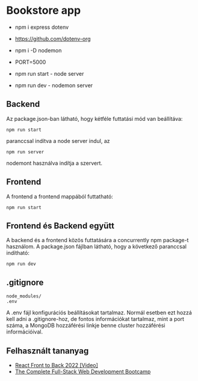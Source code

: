 # Bookstore app

- npm i express dotenv

- https://github.com/dotenv-org

- npm i -D nodemon

- PORT=5000

- npm run start - node server
- npm run dev - nodemon server


## Backend

Az package.json-ban látható, hogy kétféle futtatási mód van beállítáva:

```
npm run start
```

paranccsal indítva a node server indul, az 

```
npm run server
```

nodemont használva indítja a szervert.

## Frontend

A frontend a frontend mappából futtatható:

```
npm run start
```

## Frontend és Backend együtt

A backend és a frontend közös futtatására a concurrently npm package-t használom. A package.json fájlban látható, hogy a következő paranccsal indítható:

```
npm run dev
```

## .gitignore
```
node_modules/
.env
```

A .env fájl konfigurációs beállításokat tartalmaz. Normál esetben ezt hozzá kell adni a .gitignore-hoz, de fontos információkat tartalmaz, mint a port száma, a MongoDB hozzáférési linkje benne cluster hozzáférési információival.

## Felhasznált tananyag

- [React Front to Back 2022 [Video]](https://subscription.packtpub.com/video/web-development/9781838645274/p1/video1_1/welcome-to-the-course)
- [The Complete Full-Stack Web Development Bootcamp](https://www.udemy.com/course/the-complete-web-development-bootcamp/?couponCode=ST16MT230625B)